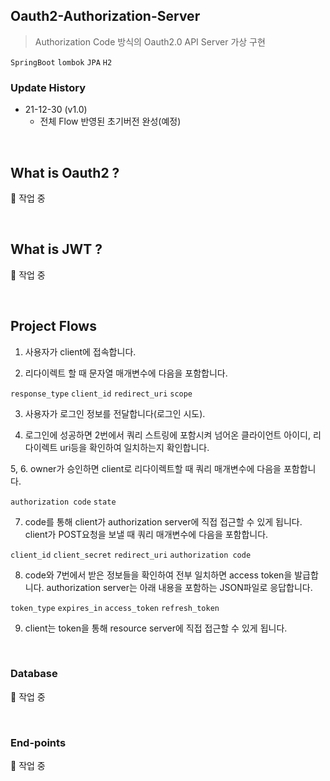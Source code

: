 ## Oauth2-Authorization-Server

> Authorization Code 방식의 Oauth2.0 API Server 가상 구현

`SpringBoot` `lombok` `JPA` `H2`

### Update History
* 21-12-30 (v1.0)
	* 전체 Flow 반영된 초기버전 완성(예정)

<br>

## What is Oauth2 ?
🙋 작업 중

<br>

## What is JWT ?
🙋 작업 중

<br>

## Project Flows

1. 사용자가 client에 접속합니다.

2. 리다이렉트 할 때 문자열 매개변수에 다음을 포함합니다.

`response_type` `client_id` `redirect_uri` `scope`

3. 사용자가 로그인 정보를 전달합니다(로그인 시도).

4. 로그인에 성공하면 2번에서 쿼리 스트링에 포함시켜 넘어온 클라이언트 아이디, 리다이렉트 uri등을 확인하여 일치하는지 확인합니다.

5, 6. owner가 승인하면 client로 리다이렉트할 때 쿼리 매개변수에 다음을 포함합니다.

`authorization code` `state`

7. code를 통해 client가 authorization server에 직접 접근할 수 있게 됩니다. client가 POST요청을 보낼 때 쿼리 매개변수에 다음을 포함합니다.

`client_id` `client_secret` `redirect_uri` `authorization code`

8. code와 7번에서 받은 정보들을 확인하여 전부 일치하면 access token을 발급합니다. authorization server는 아래 내용을 포함하는 JSON파일로 응답합니다.

`token_type` `expires_in` `access_token` `refresh_token`

9. client는 token을 통해 resource server에 직접 접근할 수 있게 됩니다.

<br>  

### Database
🙋 작업 중

<br>

### End-points
🙋 작업 중


 
